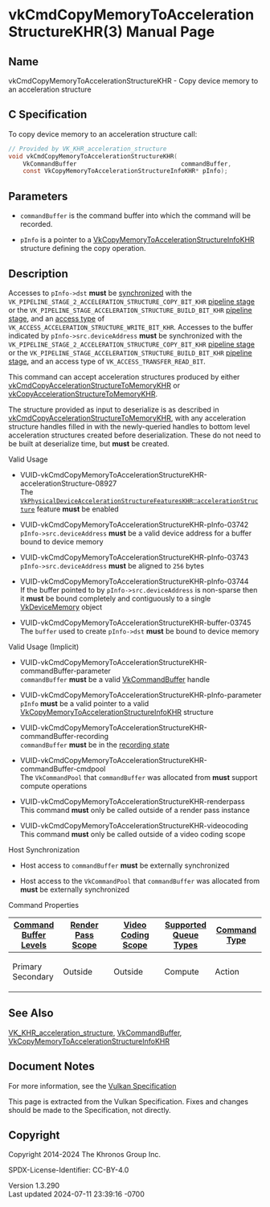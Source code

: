 # vkCmdCopyMemoryToAccelerationStructureKHR(3) Manual Page

## Name

vkCmdCopyMemoryToAccelerationStructureKHR - Copy device memory to an
acceleration structure



## <a href="#_c_specification" class="anchor"></a>C Specification

To copy device memory to an acceleration structure call:

``` c
// Provided by VK_KHR_acceleration_structure
void vkCmdCopyMemoryToAccelerationStructureKHR(
    VkCommandBuffer                             commandBuffer,
    const VkCopyMemoryToAccelerationStructureInfoKHR* pInfo);
```

## <a href="#_parameters" class="anchor"></a>Parameters

- `commandBuffer` is the command buffer into which the command will be
  recorded.

- `pInfo` is a pointer to a
  [VkCopyMemoryToAccelerationStructureInfoKHR](https://registry.khronos.org/vulkan/specs/1.3-extensions/man/html/VkCopyMemoryToAccelerationStructureInfoKHR.html)
  structure defining the copy operation.

## <a href="#_description" class="anchor"></a>Description

Accesses to `pInfo->dst` **must** be <a
href="https://registry.khronos.org/vulkan/specs/1.3-extensions/html/vkspec.html#synchronization-dependencies"
target="_blank" rel="noopener">synchronized</a> with the
`VK_PIPELINE_STAGE_2_ACCELERATION_STRUCTURE_COPY_BIT_KHR` <a
href="https://registry.khronos.org/vulkan/specs/1.3-extensions/html/vkspec.html#synchronization-pipeline-stages"
target="_blank" rel="noopener">pipeline stage</a> or the
`VK_PIPELINE_STAGE_ACCELERATION_STRUCTURE_BUILD_BIT_KHR` <a
href="https://registry.khronos.org/vulkan/specs/1.3-extensions/html/vkspec.html#synchronization-pipeline-stages"
target="_blank" rel="noopener">pipeline stage</a>, and an <a
href="https://registry.khronos.org/vulkan/specs/1.3-extensions/html/vkspec.html#synchronization-access-types"
target="_blank" rel="noopener">access type</a> of
`VK_ACCESS_ACCELERATION_STRUCTURE_WRITE_BIT_KHR`. Accesses to the buffer
indicated by `pInfo->src.deviceAddress` **must** be synchronized with
the `VK_PIPELINE_STAGE_2_ACCELERATION_STRUCTURE_COPY_BIT_KHR` <a
href="https://registry.khronos.org/vulkan/specs/1.3-extensions/html/vkspec.html#synchronization-pipeline-stages"
target="_blank" rel="noopener">pipeline stage</a> or the
`VK_PIPELINE_STAGE_ACCELERATION_STRUCTURE_BUILD_BIT_KHR` <a
href="https://registry.khronos.org/vulkan/specs/1.3-extensions/html/vkspec.html#synchronization-pipeline-stages"
target="_blank" rel="noopener">pipeline stage</a>, and an access type of
`VK_ACCESS_TRANSFER_READ_BIT`.

This command can accept acceleration structures produced by either
[vkCmdCopyAccelerationStructureToMemoryKHR](https://registry.khronos.org/vulkan/specs/1.3-extensions/man/html/vkCmdCopyAccelerationStructureToMemoryKHR.html)
or
[vkCopyAccelerationStructureToMemoryKHR](https://registry.khronos.org/vulkan/specs/1.3-extensions/man/html/vkCopyAccelerationStructureToMemoryKHR.html).

The structure provided as input to deserialize is as described in
[vkCmdCopyAccelerationStructureToMemoryKHR](https://registry.khronos.org/vulkan/specs/1.3-extensions/man/html/vkCmdCopyAccelerationStructureToMemoryKHR.html),
with any acceleration structure handles filled in with the newly-queried
handles to bottom level acceleration structures created before
deserialization. These do not need to be built at deserialize time, but
**must** be created.

Valid Usage

- <a
  href="#VUID-vkCmdCopyMemoryToAccelerationStructureKHR-accelerationStructure-08927"
  id="VUID-vkCmdCopyMemoryToAccelerationStructureKHR-accelerationStructure-08927"></a>
  VUID-vkCmdCopyMemoryToAccelerationStructureKHR-accelerationStructure-08927  
  The <a
  href="https://registry.khronos.org/vulkan/specs/1.3-extensions/html/vkspec.html#features-accelerationStructure"
  target="_blank"
  rel="noopener"><code>VkPhysicalDeviceAccelerationStructureFeaturesKHR</code>::<code>accelerationStructure</code></a>
  feature **must** be enabled

- <a href="#VUID-vkCmdCopyMemoryToAccelerationStructureKHR-pInfo-03742"
  id="VUID-vkCmdCopyMemoryToAccelerationStructureKHR-pInfo-03742"></a>
  VUID-vkCmdCopyMemoryToAccelerationStructureKHR-pInfo-03742  
  `pInfo->src.deviceAddress` **must** be a valid device address for a
  buffer bound to device memory

- <a href="#VUID-vkCmdCopyMemoryToAccelerationStructureKHR-pInfo-03743"
  id="VUID-vkCmdCopyMemoryToAccelerationStructureKHR-pInfo-03743"></a>
  VUID-vkCmdCopyMemoryToAccelerationStructureKHR-pInfo-03743  
  `pInfo->src.deviceAddress` **must** be aligned to `256` bytes

- <a href="#VUID-vkCmdCopyMemoryToAccelerationStructureKHR-pInfo-03744"
  id="VUID-vkCmdCopyMemoryToAccelerationStructureKHR-pInfo-03744"></a>
  VUID-vkCmdCopyMemoryToAccelerationStructureKHR-pInfo-03744  
  If the buffer pointed to by `pInfo->src.deviceAddress` is non-sparse
  then it **must** be bound completely and contiguously to a single
  [VkDeviceMemory](https://registry.khronos.org/vulkan/specs/1.3-extensions/man/html/VkDeviceMemory.html) object

- <a href="#VUID-vkCmdCopyMemoryToAccelerationStructureKHR-buffer-03745"
  id="VUID-vkCmdCopyMemoryToAccelerationStructureKHR-buffer-03745"></a>
  VUID-vkCmdCopyMemoryToAccelerationStructureKHR-buffer-03745  
  The `buffer` used to create `pInfo->dst` **must** be bound to device
  memory

Valid Usage (Implicit)

- <a
  href="#VUID-vkCmdCopyMemoryToAccelerationStructureKHR-commandBuffer-parameter"
  id="VUID-vkCmdCopyMemoryToAccelerationStructureKHR-commandBuffer-parameter"></a>
  VUID-vkCmdCopyMemoryToAccelerationStructureKHR-commandBuffer-parameter  
  `commandBuffer` **must** be a valid
  [VkCommandBuffer](https://registry.khronos.org/vulkan/specs/1.3-extensions/man/html/VkCommandBuffer.html) handle

- <a
  href="#VUID-vkCmdCopyMemoryToAccelerationStructureKHR-pInfo-parameter"
  id="VUID-vkCmdCopyMemoryToAccelerationStructureKHR-pInfo-parameter"></a>
  VUID-vkCmdCopyMemoryToAccelerationStructureKHR-pInfo-parameter  
  `pInfo` **must** be a valid pointer to a valid
  [VkCopyMemoryToAccelerationStructureInfoKHR](https://registry.khronos.org/vulkan/specs/1.3-extensions/man/html/VkCopyMemoryToAccelerationStructureInfoKHR.html)
  structure

- <a
  href="#VUID-vkCmdCopyMemoryToAccelerationStructureKHR-commandBuffer-recording"
  id="VUID-vkCmdCopyMemoryToAccelerationStructureKHR-commandBuffer-recording"></a>
  VUID-vkCmdCopyMemoryToAccelerationStructureKHR-commandBuffer-recording  
  `commandBuffer` **must** be in the [recording
  state](#commandbuffers-lifecycle)

- <a
  href="#VUID-vkCmdCopyMemoryToAccelerationStructureKHR-commandBuffer-cmdpool"
  id="VUID-vkCmdCopyMemoryToAccelerationStructureKHR-commandBuffer-cmdpool"></a>
  VUID-vkCmdCopyMemoryToAccelerationStructureKHR-commandBuffer-cmdpool  
  The `VkCommandPool` that `commandBuffer` was allocated from **must**
  support compute operations

- <a href="#VUID-vkCmdCopyMemoryToAccelerationStructureKHR-renderpass"
  id="VUID-vkCmdCopyMemoryToAccelerationStructureKHR-renderpass"></a>
  VUID-vkCmdCopyMemoryToAccelerationStructureKHR-renderpass  
  This command **must** only be called outside of a render pass instance

- <a href="#VUID-vkCmdCopyMemoryToAccelerationStructureKHR-videocoding"
  id="VUID-vkCmdCopyMemoryToAccelerationStructureKHR-videocoding"></a>
  VUID-vkCmdCopyMemoryToAccelerationStructureKHR-videocoding  
  This command **must** only be called outside of a video coding scope

Host Synchronization

- Host access to `commandBuffer` **must** be externally synchronized

- Host access to the `VkCommandPool` that `commandBuffer` was allocated
  from **must** be externally synchronized

Command Properties

<table class="tableblock frame-all grid-all stretch">
<colgroup>
<col style="width: 20%" />
<col style="width: 20%" />
<col style="width: 20%" />
<col style="width: 20%" />
<col style="width: 20%" />
</colgroup>
<thead>
<tr>
<th class="tableblock halign-left valign-top"><a
href="#VkCommandBufferLevel">Command Buffer Levels</a></th>
<th class="tableblock halign-left valign-top"><a
href="#vkCmdBeginRenderPass">Render Pass Scope</a></th>
<th class="tableblock halign-left valign-top"><a
href="#vkCmdBeginVideoCodingKHR">Video Coding Scope</a></th>
<th class="tableblock halign-left valign-top"><a
href="#VkQueueFlagBits">Supported Queue Types</a></th>
<th class="tableblock halign-left valign-top"><a
href="#fundamentals-queueoperation-command-types">Command Type</a></th>
</tr>
</thead>
<tbody>
<tr>
<td class="tableblock halign-left valign-top"><p>Primary<br />
Secondary</p></td>
<td class="tableblock halign-left valign-top"><p>Outside</p></td>
<td class="tableblock halign-left valign-top"><p>Outside</p></td>
<td class="tableblock halign-left valign-top"><p>Compute</p></td>
<td class="tableblock halign-left valign-top"><p>Action</p></td>
</tr>
</tbody>
</table>

## <a href="#_see_also" class="anchor"></a>See Also

[VK_KHR_acceleration_structure](https://registry.khronos.org/vulkan/specs/1.3-extensions/man/html/VK_KHR_acceleration_structure.html),
[VkCommandBuffer](https://registry.khronos.org/vulkan/specs/1.3-extensions/man/html/VkCommandBuffer.html),
[VkCopyMemoryToAccelerationStructureInfoKHR](https://registry.khronos.org/vulkan/specs/1.3-extensions/man/html/VkCopyMemoryToAccelerationStructureInfoKHR.html)

## <a href="#_document_notes" class="anchor"></a>Document Notes

For more information, see the <a
href="https://registry.khronos.org/vulkan/specs/1.3-extensions/html/vkspec.html#vkCmdCopyMemoryToAccelerationStructureKHR"
target="_blank" rel="noopener">Vulkan Specification</a>

This page is extracted from the Vulkan Specification. Fixes and changes
should be made to the Specification, not directly.

## <a href="#_copyright" class="anchor"></a>Copyright

Copyright 2014-2024 The Khronos Group Inc.

SPDX-License-Identifier: CC-BY-4.0

Version 1.3.290  
Last updated 2024-07-11 23:39:16 -0700
